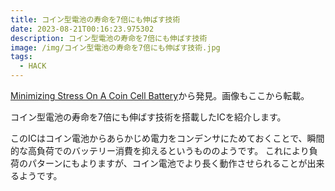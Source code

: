 ```yaml
---
title: コイン型電池の寿命を7倍にも伸ばす技術
date: 2023-08-21T00:16:23.975302
description: コイン型電池の寿命を7倍にも伸ばす技術
image: /img/コイン型電池の寿命を7倍にも伸ばす技術.jpg
tags:
  - HACK
---
```

[Minimizing Stress On A Coin Cell Battery](https://hackaday.com/2023/08/10/minimizing-stress-on-a-coin-cell-battery/)から発見。画像もここから転載。

コイン型電池の寿命を7倍にも伸ばす技術を搭載したICを紹介します。

このICはコイン電池からあらかじめ電力をコンデンサにためておくことで、瞬間的な高負荷でのバッテリー消費を抑えるというもののようです。
これにより負荷のパターンにもよりますが、コイン電池でより長く動作させられることが出来るようです。



